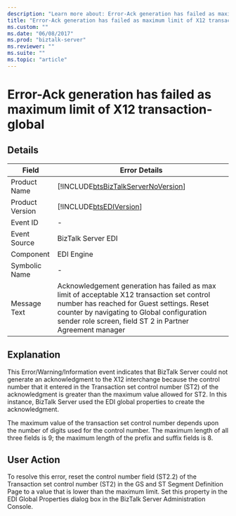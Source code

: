 ```yaml
---
description: "Learn more about: Error-Ack generation has failed as maximum limit of X12 transaction-global"
title: "Error-Ack generation has failed as maximum limit of X12 transaction-global"
ms.custom: ""
ms.date: "06/08/2017"
ms.prod: "biztalk-server"
ms.reviewer: ""
ms.suite: ""
ms.topic: "article"
---
```

# Error-Ack generation has failed as maximum limit of X12 transaction-global
## Details  
  
|     Field            |        Error Details                                                                                                                                                                                                                                             |
|-----------------|-----------------------------------------------------------------------------------------------------------------------------------------------------------------------------------------------------------------------------------------------------|
|  Product Name   |                                                                                 [!INCLUDE[btsBizTalkServerNoVersion](../includes/btsbiztalkservernoversion-md.md)]                                                                                  |
| Product Version |                                                                                             [!INCLUDE[btsEDIVersion](../includes/btsediversion-md.md)]                                                                                              |
|    Event ID     |                                                                                                                          -                                                                                                                          |
|  Event Source   |                                                                                                                 BizTalk Server EDI                                                                                                                  |
|    Component    |                                                                                                                     EDI Engine                                                                                                                      |
|  Symbolic Name  |                                                                                                                          -                                                                                                                          |
|  Message Text   | Acknowledgement generation has failed as max limit of acceptable X12 transaction set control number has reached for Guest settings. Reset counter by navigating to Global configuration sender role screen, field ST 2 in Partner Agreement manager |
  
## Explanation  
 This Error/Warning/Information event indicates that BizTalk Server could not generate an acknowledgment to the X12 interchange because the control number that it entered in the Transaction set control number (ST2) of the acknowledgment is greater than the maximum value allowed for ST2. In this instance, BizTalk Server used the EDI global properties to create the acknowledgment.  
  
 The maximum value of the transaction set control number depends upon the number of digits used for the control number. The maximum length of all three fields is 9; the maximum length of the prefix and suffix fields is 8.  
  
## User Action  
 To resolve this error, reset the control number field (ST2.2) of the Transaction set control number (ST2) in the GS and ST Segment Definition Page to a value that is lower than the maximum limit. Set this property in the EDI Global Properties dialog box in the BizTalk Server Administration Console.
